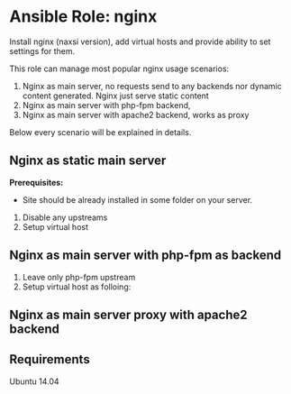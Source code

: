 # Ansible Role: nginx

Install nginx (naxsi version), add virtual hosts and provide ability to set settings for them.

This role can manage most popular nginx usage scenarios:

1. Nginx as main server, no requests send to any backends nor dynamic content generated. Nginx just serve static content
2. Nginx as main server with php-fpm backend,
3. Nginx as main server with apache2 backend, works as proxy

Below every scenario will be explained in details.

## Nginx as static main server

**Prerequisites:**

- Site should be already installed in some folder on your server.

1. Disable any upstreams
2. Setup virtual host

## Nginx as main server with php-fpm as backend

1. Leave only php-fpm upstream
2. Setup virtual host as folloing:

## Nginx as main server proxy with apache2 backend

## Requirements

Ubuntu 14.04

